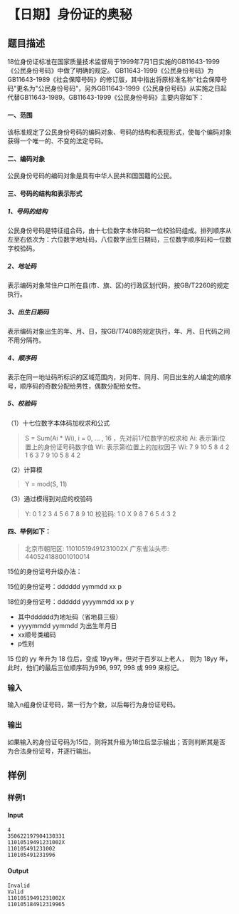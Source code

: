 # 【日期】身份证的奥秘

## 题目描述

18位身份证标准在国家质量技术监督局于1999年7月1日实施的GB11643-1999《公民身份号码》中做了明确的规定。 GB11643-1999《公民身份号码》为GB11643-1989《社会保障号码》的修订版，其中指出将原标准名称"社会保障号码"更名为"公民身份号码"，另外GB11643-1999《公民身份号码》从实施之日起代替GB11643-1989。GB11643-1999《公民身份号码》主要内容如下：

#### 一、范围

该标准规定了公民身份号码的编码对象、号码的结构和表现形式，使每个编码对象获得一个唯一的、不变的法定号码。

#### 二、编码对象

公民身份号码的编码对象是具有中华人民共和国国籍的公民。

#### 三、号码的结构和表示形式

##### 1、号码的结构

公民身份号码是特征组合码，由十七位数字本体码和一位校验码组成。排列顺序从左至右依次为：六位数字地址码，八位数字出生日期码，三位数字顺序码和一位数字校验码。

##### 2、地址码

表示编码对象常住户口所在县(市、旗、区)的行政区划代码，按GB/T2260的规定执行。

##### 3、出生日期码

表示编码对象出生的年、月、日，按GB/T7408的规定执行，年、月、日代码之间不用分隔符。

##### 4、顺序码

表示在同一地址码所标识的区域范围内，对同年、同月、同日出生的人编定的顺序号，顺序码的奇数分配给男性，偶数分配给女性。

##### 5、校验码

（1）十七位数字本体码加权求和公式

> S = Sum(Ai * Wi), i = 0, ... , 16 ，先对前17位数字的权求和
> Ai: 表示第i位置上的身份证号码数字值
> Wi: 表示第i位置上的加权因子
> Wi: 7 9 10 5 8 4 2 1 6 3 7 9 10 5 8 4 2

（2）计算模

> Y = mod(S, 11)

（3）通过模得到对应的校验码

> Y: 0 1 2 3 4 5 6 7 8 9 10
> 校验码: 1 0 X 9 8 7 6 5 4 3 2

#### 四、举例如下：

> 北京市朝阳区: 11010519491231002X
> 广东省汕头市: 440524188001010014

15位的身份证号升级办法：

15位的身份证号：dddddd yymmdd xx p

18位的身份证号：dddddd yyyymmdd xx p y

- 其中dddddd为地址码（省地县三级）
- yyyymmdd yymmdd 为出生年月日
- xx顺号类编码
- p性别

15 位的 yy 年升为 18 位后，变成 19yy年，但对于百岁以上老人， 则为 18yy 年，此时，他们的最后三位顺序码为996, 997, 998 或 999 来标记。

### 输入

输入n组身份证号码，第一行为个数，以后每行为身份证号码。

### 输出

如果输入的身份证号码为15位，则将其升级为18位后显示输出；否则判断其是否为合法身份证号，并逐行输出。

## 样例

### 样例1

#### Input

```
4
350622197904130331
11010519491231002X
110105491231002
110105491231996
```

#### Output

```
Invalid
Valid
11010519491231002X
110105184912319965
```


